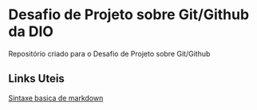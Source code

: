 # Desafio de Projeto sobre Git/Github da DIO
Repositório criado para o Desafio de Projeto sobre Git/Github

## Links Uteis
[Sintaxe basica de markdown](https://www.markdownguide.org/basic-syntax/)
